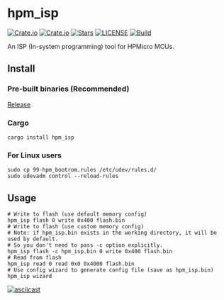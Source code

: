 # hpm_isp

[![Crate.io](https://img.shields.io/crates/v/hpm_isp)](https://crates.io/crates/hpm_isp)
[![Crate.io](https://img.shields.io/crates/d/hpm_isp)](https://crates.io/crates/hpm_isp)
[![Stars](https://img.shields.io/github/stars/tfx2001/hpm_isp)](https://github.com/tfx2001/hpm_isp)
[![LICENSE](https://img.shields.io/github/license/tfx2001/hpm_isp)](https://github.com/tfx2001/hpm_isp/blob/main/LICENSE)
[![Build](https://github.com/tfx2001/hpm_isp/actions/workflows/build.yml/badge.svg)](https://github.com/tfx2001/hpm_isp/actions/workflows/build.yml)

An ISP (In-system programming) tool for HPMicro MCUs.

## Install

### Pre-built binaries (Recommended)

[Release](https://github.com/tfx2001/hpm_isp/releases/latest)

### Cargo

```shell
cargo install hpm_isp
```

### For Linux users

```shell
sudo cp 99-hpm_bootrom.rules /etc/udev/rules.d/
sudo udevadm control --reload-rules
```

## Usage

```shell
# Write to flash (use default memory config)
hpm_isp flash 0 write 0x400 flash.bin
# Write to flash (use custom memory config)
# Note: if hpm_isp.bin exists in the working directory, it will be used by default.
# So you don't need to pass -c option explicitly.
hpm_isp flash -c hpm_isp.bin 0 write 0x400 flash.bin
# Read from flash
hpm_isp read 0 read 0x0 0x4000 flash.bin
# Use config wizard to generate config file (save as hpm_isp.bin)
hpm_isp wizard
```

[![asciicast](https://asciinema.org/a/491359.svg)](https://asciinema.org/a/491359)
